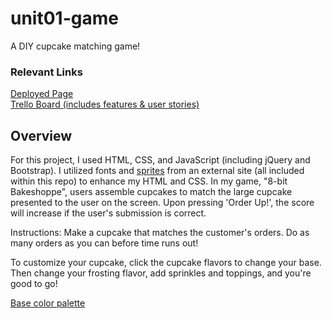 # unit01-game
A DIY cupcake matching game!

### Relevant Links
[Deployed Page](https://cathua.github.io/unit01-game/)  
[Trello Board (includes features & user stories)](https://trello.com/b/kwaPrg9j/bakeshoppe)  

## Overview
For this project, I used HTML, CSS, and JavaScript (including jQuery and Bootstrap). I utilized fonts and [sprites](https://dribbble.com/shots/1558327-Fruits-8bit) from an external site (all included within this repo) to enhance my HTML and CSS. In my game, "8-bit Bakeshoppe", users assemble cupcakes to match the large cupcake presented to the user on the screen. Upon pressing 'Order Up!', the score will increase if the user's submission is correct.  

Instructions: Make a cupcake that matches the customer's orders. Do as many orders as you can before time runs out!

To customize your cupcake, click the cupcake flavors to change your base. Then change your frosting flavor, add sprinkles and toppings, and you're good to go!

[Base color palette](http://www.colourlovers.com/palette/360922/u.make.me.happy)
